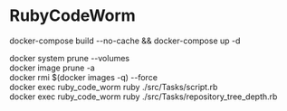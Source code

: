 # RubyCodeWorm
docker-compose build --no-cache && docker-compose up -d 

docker system prune --volumes  
docker image prune -a  
docker rmi $(docker images -q) --force  
docker exec ruby_code_worm ruby ./src/Tasks/script.rb  
docker exec ruby_code_worm ruby ./src/Tasks/repository_tree_depth.rb  
